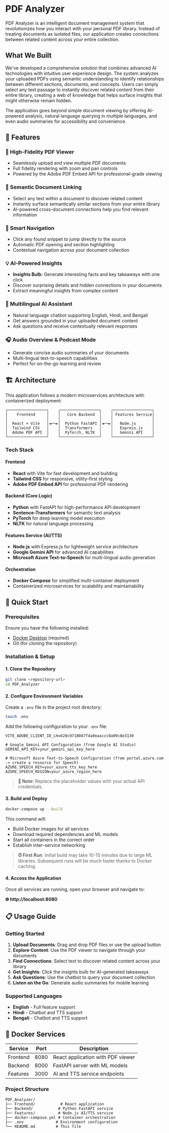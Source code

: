 # PDF Analyzer

PDF Analyzer is an intelligent document management system that revolutionizes how you interact with your personal PDF library. Instead of treating documents as isolated files, our application creates connections between related content across your entire collection.

## What We Built

We've developed a comprehensive solution that combines advanced AI technologies with intuitive user experience design. The system analyzes your uploaded PDFs using semantic understanding to identify relationships between different sections, documents, and concepts. Users can simply select any text passage to instantly discover related content from their entire library, creating a web of knowledge that helps surface insights that might otherwise remain hidden.

The application goes beyond simple document viewing by offering AI-powered analysis, natural language querying in multiple languages, and even audio summaries for accessibility and convenience.

## 🌟 Features

### 📄 High-Fidelity PDF Viewer
- Seamlessly upload and view multiple PDF documents
- Full fidelity rendering with zoom and pan controls
- Powered by the Adobe PDF Embed API for professional-grade viewing

### 🔗 Semantic Document Linking
- Select any text within a document to discover related content
- Instantly surface semantically similar sections from your entire library
- AI-powered cross-document connections help you find relevant information

### 🎯 Smart Navigation
- Click any found snippet to jump directly to the source
- Automatic PDF opening and section highlighting
- Contextual navigation across your document collection

### 💡 AI-Powered Insights
- **Insights Bulb**: Generate interesting facts and key takeaways with one click
- Discover surprising details and hidden connections in your documents
- Extract meaningful insights from complex content

### 🤖 Multilingual AI Assistant
- Natural language chatbot supporting English, Hindi, and Bengali
- Get answers grounded in your uploaded document content
- Ask questions and receive contextually relevant responses

### 🎧 Audio Overview & Podcast Mode
- Generate concise audio summaries of your documents
- Multi-lingual text-to-speech capabilities
- Perfect for on-the-go learning and review

## 🏗️ Architecture

This application follows a modern microservices architecture with containerized deployment:

```
┌─────────────────┐    ┌─────────────────┐    ┌─────────────────┐
│    Frontend     │    │   Core Backend  │    │ Features Service│
│                 │    │                 │    │                 │
│  React + Vite   │◄──►│  Python FastAPI │◄──►│   Node.js       │
│  Tailwind CSS   │    │  Transformers   │    │   Express.js    │
│  Adobe PDF API  │    │  PyTorch, NLTK  │    │   Gemini API    │
└─────────────────┘    └─────────────────┘    └─────────────────┘
```

### Tech Stack

#### Frontend
- **React** with Vite for fast development and building
- **Tailwind CSS** for responsive, utility-first styling
- **Adobe PDF Embed API** for professional PDF rendering

#### Backend (Core Logic)
- **Python** with FastAPI for high-performance API development
- **Sentence-Transformers** for semantic text analysis
- **PyTorch** for deep learning model execution
- **NLTK** for natural language processing

#### Features Service (AI/TTS)
- **Node.js** with Express.js for lightweight service architecture
- **Google Gemini API** for advanced AI capabilities
- **Microsoft Azure Text-to-Speech** for multi-lingual audio generation

#### Orchestration
- **Docker Compose** for simplified multi-container deployment
- Containerized microservices for scalability and maintainability

## 🚀 Quick Start

### Prerequisites

Ensure you have the following installed:
- [Docker Desktop](https://www.docker.com/products/docker-desktop/) (required)
- Git (for cloning the repository)

### Installation & Setup

#### 1. Clone the Repository
```bash
git clone <repository-url>
cd PDF_Analyzer
```

#### 2. Configure Environment Variables
Create a `.env` file in the project root directory:

```bash
touch .env
```

Add the following configuration to your `.env` file:

```env
VITE_ADOBE_CLIENT_ID_LH=628c0718047f4a0eaaccc8a09c8e3130

# Google Gemini API Configuration (from Google AI Studio)
GEMINI_API_KEY=your_gemini_api_key_here 

# Microsoft Azure Text-to-Speech Configuration (from portal.azure.com -> create a resource for Speech)
AZURE_SPEECH_KEY=your_azure_tts_key_here
AZURE_SPEECH_REGION=your_azure_region_here
```

> **📝 Note**: Replace the placeholder values with your actual API credentials.

#### 3. Build and Deploy
```bash
docker-compose up --build
```

This command will:
- Build Docker images for all services
- Download required dependencies and ML models
- Start all containers in the correct order
- Establish inter-service networking

> **⏰ First Run**: Initial build may take 10-15 minutes due to large ML libraries. Subsequent runs will be much faster thanks to Docker caching.

#### 4. Access the Application
Once all services are running, open your browser and navigate to:

**🌐 http://localhost:8080**

## 📋 Usage Guide

### Getting Started
1. **Upload Documents**: Drag and drop PDF files or use the upload button
2. **Explore Content**: Use the PDF viewer to navigate through your documents
3. **Find Connections**: Select text to discover related content across your library
4. **Get Insights**: Click the insights bulb for AI-generated takeaways
5. **Ask Questions**: Use the chatbot to query your document collection
6. **Listen on the Go**: Generate audio summaries for mobile learning

### Supported Languages
- **English** - Full feature support
- **Hindi** - Chatbot and TTS support
- **Bengali** - Chatbot and TTS support

## 🐳 Docker Services

| Service | Port | Description |
|---------|------|-------------|
| Frontend | 8080 | React application with PDF viewer |
| Backend | 8000 | FastAPI server with ML models |
| Features | 3000 | AI and TTS service endpoints |


### Project Structure
```
PDF_Analyzer/
├── Frontend/           # React application
├── Backend/           # Python FastAPI service
├── Features/          # Node.js AI/TTS service
├── docker-compose.yml # Container orchestration
├── .env              # Environment configuration
└── README.md         # This file
```
